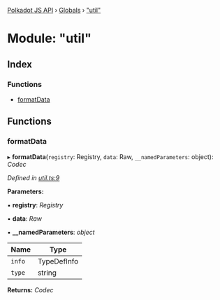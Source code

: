 [Polkadot JS API](../README.md) › [Globals](../globals.md) › ["util"](_util_.md)

# Module: "util"

## Index

### Functions

* [formatData](_util_.md#formatdata)

## Functions

###  formatData

▸ **formatData**(`registry`: Registry, `data`: Raw, `__namedParameters`: object): *Codec*

*Defined in [util.ts:9](https://github.com/polkadot-js/api/blob/fcce2ab340/packages/api-contract/src/util.ts#L9)*

**Parameters:**

▪ **registry**: *Registry*

▪ **data**: *Raw*

▪ **__namedParameters**: *object*

Name | Type |
------ | ------ |
`info` | TypeDefInfo |
`type` | string |

**Returns:** *Codec*
